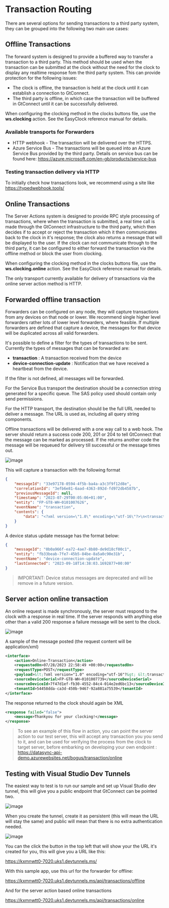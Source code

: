 # Transaction Routing

There are several options for sending transactions to a third party system, they can be grouped into the following two main use cases:

## Offline Transactions

The forward system is designed to provide a buffered way to transfer a transaction to a third party.  This method should be used when the transaction can be submitted at the clock without the need for the clock to display any realtime response fom the third party system.  This can provide protection for the following issues:
 - The clock is offline, the transaction is held at the clock until it can establish a connection to GtConnect.
 - The third party is offline, in which case the transaction will be buffered in GtConnect until it can be successfully delivered.

 When configuring the clocking method in the clocks buttons file, use the **ws.clocking** action. See the EasyClock reference manual for details.
 
### Available transports for Forwarders
 - HTTP webhook - The transaction will be delivered over the HTTPS.
 - Azure Service Bus - The transactions will be queued into an Azure Service Bus provided by the third party.  Details on service bus can be found here: https://azure.microsoft.com/en-gb/products/service-bus


### Testing transaction delivery via HTTP

To initially check how transactions look, we recommend using a site like https://typedwebhook.tools/ 

## Online Transactions

The Server Actions system is designed to provide RPC style processing of transactions, where when the transaction is submitted, a real time call is made through the GtConnect infrastructure to the third party, which then decides if to accept or reject the transaction which it then communicates back to the clock in it's response; the clock also returns a message that will be displayed to the user.  If the clock can not communicate through to the third party, it can be configured to either forward the transaction via the offline method or block the user from clocking.

When configuring the clocking method in the clocks buttons file, use the **ws.clocking.online** action. See the EasyClock reference manual for details.

The only transport currently available for delivery of transactions via the online server action method is HTTP.


## Forwarded offline transaction

Forwarders can be configured on any node, they will capture transactions from any devices on that node or lower.  We recommend single higher level forwarders rather lots of lower level forwarders, where feasible. If multiple forwarders are defined that capture a device, the messages for that device will be duplicated across all valid forwarders.

It's possible to define a filter for the types of transactions to be sent.  Currently the types of messages that can be forwarded are:
 - **transaction** : A transaction received from the device
 - **device-connection-update** : Notification that we have received a heartbeat from the device.

If the filter is not defined, all messages will be forwarded.

For the Service Bus transport the destination should be a connection string generated for a specific queue.  The SAS policy used should contain only send permissions.

For the HTTP transport, the destination should be the full URL needed to deliver a message.  The URL is used as, including all query string components.

Offline transactions will be delivered with a one way call to a web hook.  The server should return a success code 200, 201 or 204 to tell GtConnect that the message can be marked as processed.  If the returns another code the message will be requeued for delivery till successful or the message times out.

![image](./docs/images/forward-example.png)

This will capture a transaction with the following format

```json
{
    "messageId": "33e97178-0594-4f5b-ba4a-a3c3f9f12d8e",
    "correlationId": "3efb6e81-6aad-4363-892d-fd972db4587b",
    "previousMessageId": null,
    "timestamp": "2023-07-29T00:05:06+01:00",
    "entity": "FP-GT8-WH~0101007626",
    "eventName": "transaction",
    "contents": {
        "data": "<?xml version=\"1.0\" encoding=\"utf-16\"?>\n<transaction>\n <transID>02e07a24-7242-4856-b08d-9246e990025d</transID>\n <deviceID>FP-GT8-WH~0101007626</deviceID>\n <employee>\n <empID>44825e03-7e23-42bf-4cfc-08da0b3f08ae</empID>\n <identifiedBy>\n <face>44825e03-7e23-42bf-4cfc-08da0b3f08ae</face>\n </identifiedBy>\n <verifiedBy>\n <none />\n </verifiedBy>\n </employee>\n <data>\n <clocking>\n <time>2023-07-29T00:05:06+0100</time>\n <type>in</type>\n </clocking>\n </data>\n</transaction>"
    }
}
```

A device status update message has the format below:

```json
{
    "messageId": "0b0a966f-ea72-4ae7-8b80-de9d18cf00c1",
    "entity": "fb33beab-7fe7-45b5-84be-8a5a0c90e31b",
    "eventName": "device-connection-update",
    "lastConnected": "2023-09-18T14:38:03.1692877+00:00"
}
```

> IMPORTANT: Device status messages are deprecated and will be remove in a future version. 

## Server action online transaction

An online request is made synchronously, the server must respond to the clock with a response in real time.  If the server responds with anything else other than a valid 200 response a failure message will be sent to the clock.

![image](./docs/images/online-transactions-example.png)

A sample of the message posted (the request content will be application/xml)

```xml
<interface>
    <action>Online-Transaction</action>
    <requestedOn>07/28/2023 22:58:49 +00:00</requestedOn>
    <requestType>POST</requestType>
    <payload>&lt;?xml version="1.0" encoding="utf-16"?&gt; &lt;transaction&gt; &lt;transID&gt;641e1e71-3cb8-427c-b439-cdbb5f303ef8&lt;/transID&gt; &lt;deviceID&gt;FP-GT8-WH~0101007739&lt;/deviceID&gt; &lt;employee&gt; &lt;empID&gt;{{employeeId}}&lt;/empID&gt; &lt;identifiedBy&gt; &lt;keypadID&gt;6141016&lt;/keypadID&gt; &lt;/identifiedBy&gt; &lt;verifiedBy&gt; &lt;pin&gt;12345&lt;/pin&gt; &lt;/verifiedBy&gt; &lt;/employee&gt; &lt;data&gt; &lt;clocking&gt; &lt;time&gt;2023-06-19T20:47:09&lt;/time&gt; &lt;type&gt;in&lt;/type&gt; &lt;jobCodes&gt; &lt;jobCode&gt; &lt;jobcodeId&gt;6873&lt;/jobcodeId&gt; &lt;jobCategoryId&gt;a&lt;/jobCategoryId&gt; &lt;/jobCode&gt; &lt;/jobCodes&gt; &lt;/clocking&gt; &lt;/data&gt; &lt;/transaction&gt;</payload>
    <sourceDeviceSerial>FP-GT8-WH~0101007739</sourceDeviceSerial>
    <sourceDeviceId>7f47d1ef-fb30-4552-84c4-014e2ed6bc13</sourceDeviceId>
    <tenantId>54458dda-ca3d-450b-9467-92a881a75539</tenantId>
</interface>
```

The response returned to the clock should again be XML

```xml
<response failed="false">
    <message>Thankyou for your clocking!</message>
</response>
```

> To see an example of this flow in action, you can point the server action to our test server, this 
> will accept any transaction you you send to it, and can be used for verifying the process from the clock 
> to target server, before embarking on developing your own endpoint :
> https://datasync-api-demo.azurewebsites.net/bogus/transaction/online

## Testing with Visual Studio Dev Tunnels

The easiest way to test is to run our sample and set up Visual Studio dev tunnel, this
will give you a public endpoint that GtConnect can be pointed two.

![image](./docs/images/vs-create-a-dev-tunnel.png)

When you create the tunnel, create it as persistent (this will mean the URL will stay the same) and public will mean that there is no extra authentication needed.

![image](./docs/images/vs-create-a-dev-tunnel-2.png)

You can the click the button in the top left that will show your the URL it's created for you, this will give you a URL like this:

https://kxmnwtt0-7020.uks1.devtunnels.ms/

With this sample app, use this url for the forwarder for offline:

https://kxmnwtt0-7020.uks1.devtunnels.ms/api/transactions/offline

And for the server action based online transactions 

https://kxmnwtt0-7020.uks1.devtunnels.ms/api/transactions/online